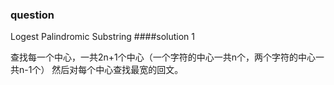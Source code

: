 ### question
Logest Palindromic Substring
####solution 1

查找每一个中心，一共2n+1个中心（一个字符的中心一共n个，两个字符的中心一共n-1个）
然后对每个中心查找最宽的回文。